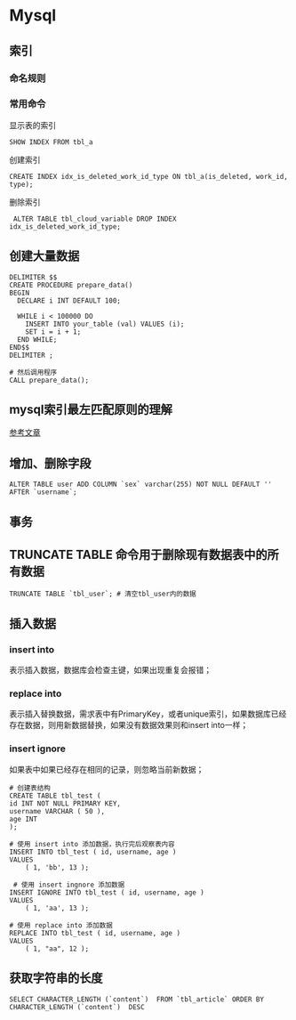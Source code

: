 # Mysql

## 索引

### 命名规则


### 常用命令

显示表的索引

```mysql
SHOW INDEX FROM tbl_a
```

创建索引

```mysql
CREATE INDEX idx_is_deleted_work_id_type ON tbl_a(is_deleted, work_id, type); 
```

删除索引
```mysql
 ALTER TABLE tbl_cloud_variable DROP INDEX idx_is_deleted_work_id_type;
```

## 创建大量数据

```mysql
DELIMITER $$
CREATE PROCEDURE prepare_data()
BEGIN
  DECLARE i INT DEFAULT 100;

  WHILE i < 100000 DO
    INSERT INTO your_table (val) VALUES (i);
    SET i = i + 1;
  END WHILE;
END$$
DELIMITER ;

# 然后调用程序
CALL prepare_data();
```

## mysql索引最左匹配原则的理解

[参考文章](https://www.zhihu.com/question/36996520)

## 增加、删除字段

```mysql
ALTER TABLE user ADD COLUMN `sex` varchar(255) NOT NULL DEFAULT '' AFTER `username`;
```

## 事务

## TRUNCATE TABLE 命令用于删除现有数据表中的所有数据

```mysql
TRUNCATE TABLE `tbl_user`; # 清空tbl_user内的数据
```

## 插入数据

### insert into

表示插入数据，数据库会检查主键，如果出现重复会报错； 

### replace into

表示插入替换数据，需求表中有PrimaryKey，或者unique索引，如果数据库已经存在数据，则用新数据替换，如果没有数据效果则和insert into一样； 

### insert ignore

如果表中如果已经存在相同的记录，则忽略当前新数据；

```mysql
# 创建表结构
CREATE TABLE tbl_test (
id INT NOT NULL PRIMARY KEY,
username VARCHAR ( 50 ),
age INT 
);

# 使用 insert into 添加数据，执行完后观察表内容
INSERT INTO tbl_test ( id, username, age )
VALUES
	( 1, 'bb', 13 );
 
 # 使用 insert ingnore 添加数据
INSERT IGNORE INTO tbl_test ( id, username, age )
VALUES
	( 1, 'aa', 13 );

# 使用 replace into 添加数据
REPLACE INTO tbl_test ( id, username, age )
VALUES
	( 1, "aa", 12 );
```

## 获取字符串的长度

```mysql
SELECT CHARACTER_LENGTH (`content`)  FROM `tbl_article` ORDER BY CHARACTER_LENGTH (`content`)  DESC
```
